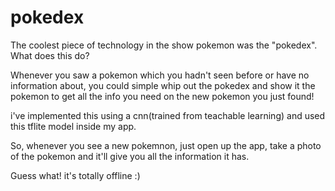 # pokedex

The coolest piece of technology in the show pokemon was the "pokedex". What does this do?

Whenever you saw a pokemon which you hadn't seen before or have no information about, you could simple whip out the pokedex and show it the pokemon to get all the info you need on the new pokemon you just found!

i've implemented this using a cnn(trained from teachable learning) and used this tflite model inside my app.

So, whenever you see a new pokemnon, just open up the app, take a photo of the pokemon and it'll give you all the information it has.

Guess what! it's totally offline :)
